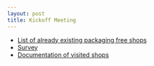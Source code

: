 ```yaml
---
layout: post
title: Kickoff Meeting
---
```


- [List of already existing packaging free shops](https://docs.google.com/spreadsheets/d/1SC2yEkBmQ5XHqIO4aBTsGN4zVFB1zlUK17p0-M_u77Y/edit?usp=sharing)
- [Survey](#)
- [Documentation of visited shops](#)
